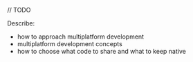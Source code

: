 [//]: # (title: Thinking in a multiplatform way)

// TODO

Describe:
* how to approach multiplatform development
* multiplatform development concepts
* how to choose what code to share and what to keep native 
